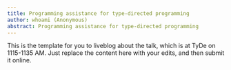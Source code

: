```yaml
---
title: Programming assistance for type-directed programming
author: whoami (Anonymous)
abstract: Programming assistance for type-directed programming
---
```


This is the template for you to liveblog about the talk,
which is at TyDe on 1115-1135 AM.  Just replace the content here
with your edits, and then submit it online.
